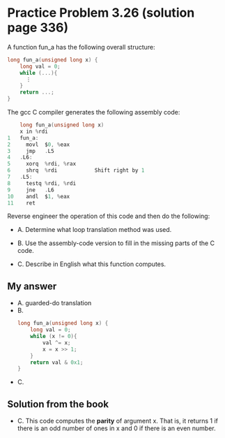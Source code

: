 # Practice Problem 3.26 (solution page 336)
A function fun_a has the following overall structure:

```c
long fun_a(unsigned long x) {
	long val = 0;
	while (...){
	  ⋮
	}
	return ...;
}
```

The gcc C compiler generates the following assembly code:

```c
	long fun_a(unsigned long x)
	x in %rdi
1	fun_a:
2	  movl	$0, %eax
3	  jmp	.L5
4	.L6:
5	  xorq	%rdi, %rax
6	  shrq	%rdi			Shift right by 1
7	.L5:
8	  testq	%rdi, %rdi
9	  jne	.L6
10	  andl	$1, %eax
11	  ret
```

Reverse engineer the operation of this code and then do the following:

- A. Determine what loop translation method was used.

- B. Use the assembly-code version to fill in the missing parts of the C code.

- C. Describe in English what this function computes.

## My answer
- A. guarded-do translation
- B. 
    ```c
    long fun_a(unsigned long x) {
        long val = 0;
        while (x != 0){
            val ^= x;
            x = x >> 1;
        }
        return val & 0x1;
    }
    ```
- C. 

## Solution from the book
- C. This code computes the **parity** of argument x. That is, it returns 1 if there is an odd number of ones in x and 0 if there is an even number.